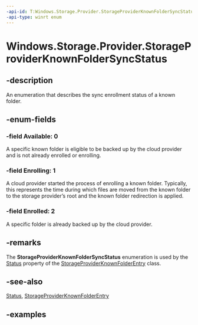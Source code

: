```yaml
---
-api-id: T:Windows.Storage.Provider.StorageProviderKnownFolderSyncStatus
-api-type: winrt enum
---
```


# Windows.Storage.Provider.StorageProviderKnownFolderSyncStatus

<!--
public enum StorageProviderKnownFolderSyncStatus
-->

## -description

An enumeration that describes the sync enrollment status of a known folder.

## -enum-fields

### -field Available: 0

A specific known folder is eligible to be backed up by the cloud provider and is not already enrolled or enrolling.

### -field Enrolling: 1

A cloud provider started the process of enrolling a known folder. Typically, this represents the time during which files are moved from the known folder to the storage provider’s root and the known folder redirection is applied.

### -field Enrolled: 2

A specific folder is already backed up by the cloud provider.

## -remarks

The **StorageProviderKnownFolderSyncStatus** enumeration is used by the [Status](storageproviderknownfolderentry_status.md) property of the [StorageProviderKnownFolderEntry](storageproviderknownfolderentry.md) class.

## -see-also

[Status](storageproviderknownfolderentry_status.md), [StorageProviderKnownFolderEntry](storageproviderknownfolderentry.md)

## -examples
